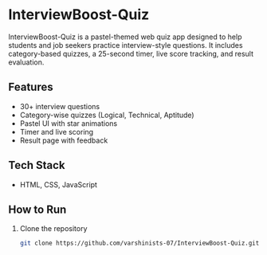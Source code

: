 # InterviewBoost-Quiz

InterviewBoost-Quiz is a pastel-themed web quiz app designed to help students and job seekers practice interview-style questions. It includes category-based quizzes, a 25-second timer, live score tracking, and result evaluation.

## Features
- 30+ interview questions
- Category-wise quizzes (Logical, Technical, Aptitude)
- Pastel UI with star animations
- Timer and live scoring
- Result page with feedback

## Tech Stack
- HTML, CSS, JavaScript

## How to Run
1. Clone the repository
   ```bash
   git clone https://github.com/varshinists-07/InterviewBoost-Quiz.git
